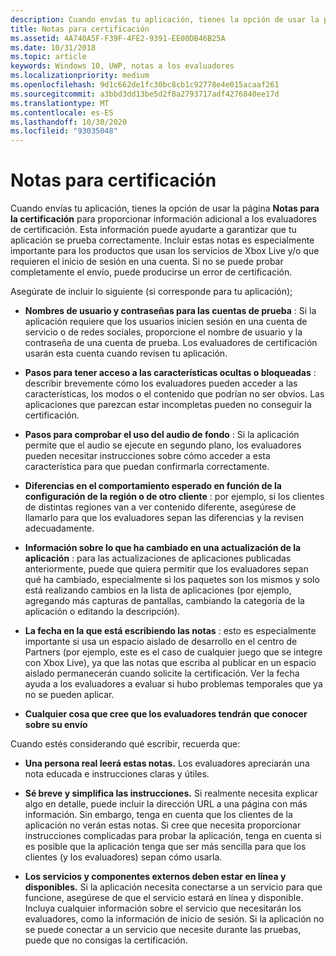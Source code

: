 ```yaml
---
description: Cuando envías tu aplicación, tienes la opción de usar la página Notas para la certificación para proporcionar información adicional a los evaluadores de certificación. Esta información puede ayudarte a garantizar que tu aplicación se prueba correctamente.
title: Notas para certificación
ms.assetid: 4A740A5F-F39F-4FE2-9391-EE00DB46B25A
ms.date: 10/31/2018
ms.topic: article
keywords: Windows 10, UWP, notas a los evaluadores
ms.localizationpriority: medium
ms.openlocfilehash: 9d1c662de1fc30bc8cb1c92778e4e015acaaf261
ms.sourcegitcommit: a3bbd3dd13be5d2f8a2793717adf4276840ee17d
ms.translationtype: MT
ms.contentlocale: es-ES
ms.lasthandoff: 10/30/2020
ms.locfileid: "93035048"
---
```

# <a name="notes-for-certification"></a>Notas para certificación


Cuando envías tu aplicación, tienes la opción de usar la página **Notas para la certificación** para proporcionar información adicional a los evaluadores de certificación. Esta información puede ayudarte a garantizar que tu aplicación se prueba correctamente. Incluir estas notas es especialmente importante para los productos que usan los servicios de Xbox Live y/o que requieren el inicio de sesión en una cuenta. Si no se puede probar completamente el envío, puede producirse un error de certificación.

Asegúrate de incluir lo siguiente (si corresponde para tu aplicación);

-   **Nombres de usuario y contraseñas para las cuentas de prueba** : Si la aplicación requiere que los usuarios inicien sesión en una cuenta de servicio o de redes sociales, proporcione el nombre de usuario y la contraseña de una cuenta de prueba. Los evaluadores de certificación usarán esta cuenta cuando revisen tu aplicación.

-   **Pasos para tener acceso a las características ocultas o bloqueadas** : describir brevemente cómo los evaluadores pueden acceder a las características, los modos o el contenido que podrían no ser obvios. Las aplicaciones que parezcan estar incompletas pueden no conseguir la certificación.

-   **Pasos para comprobar el uso del audio de fondo** : Si la aplicación permite que el audio se ejecute en segundo plano, los evaluadores pueden necesitar instrucciones sobre cómo acceder a esta característica para que puedan confirmarla correctamente.

-  **Diferencias en el comportamiento esperado en función de la configuración de la región o de otro cliente** : por ejemplo, si los clientes de distintas regiones van a ver contenido diferente, asegúrese de llamarlo para que los evaluadores sepan las diferencias y la revisen adecuadamente.

-   **Información sobre lo que ha cambiado en una actualización de la aplicación** : para las actualizaciones de aplicaciones publicadas anteriormente, puede que quiera permitir que los evaluadores sepan qué ha cambiado, especialmente si los paquetes son los mismos y solo está realizando cambios en la lista de aplicaciones (por ejemplo, agregando más capturas de pantallas, cambiando la categoría de la aplicación o editando la descripción).

-   **La fecha en la que está escribiendo las notas** : esto es especialmente importante si usa un espacio aislado de desarrollo en el centro de Partners (por ejemplo, este es el caso de cualquier juego que se integre con Xbox Live), ya que las notas que escriba al publicar en un espacio aislado permanecerán cuando solicite la certificación. Ver la fecha ayuda a los evaluadores a evaluar si hubo problemas temporales que ya no se pueden aplicar.

-  **Cualquier cosa que cree que los evaluadores tendrán que conocer sobre su envío**

Cuando estés considerando qué escribir, recuerda que:

-   **Una persona real leerá estas notas.** Los evaluadores apreciarán una nota educada e instrucciones claras y útiles.

-   **Sé breve y simplifica las instrucciones.** Si realmente necesita explicar algo en detalle, puede incluir la dirección URL a una página con más información. Sin embargo, tenga en cuenta que los clientes de la aplicación no verán estas notas. Si cree que necesita proporcionar instrucciones complicadas para probar la aplicación, tenga en cuenta si es posible que la aplicación tenga que ser más sencilla para que los clientes (y los evaluadores) sepan cómo usarla.

-   **Los servicios y componentes externos deben estar en línea y disponibles.** Si la aplicación necesita conectarse a un servicio para que funcione, asegúrese de que el servicio estará en línea y disponible. Incluya cualquier información sobre el servicio que necesitarán los evaluadores, como la información de inicio de sesión. Si la aplicación no se puede conectar a un servicio que necesite durante las pruebas, puede que no consigas la certificación.

 

 




